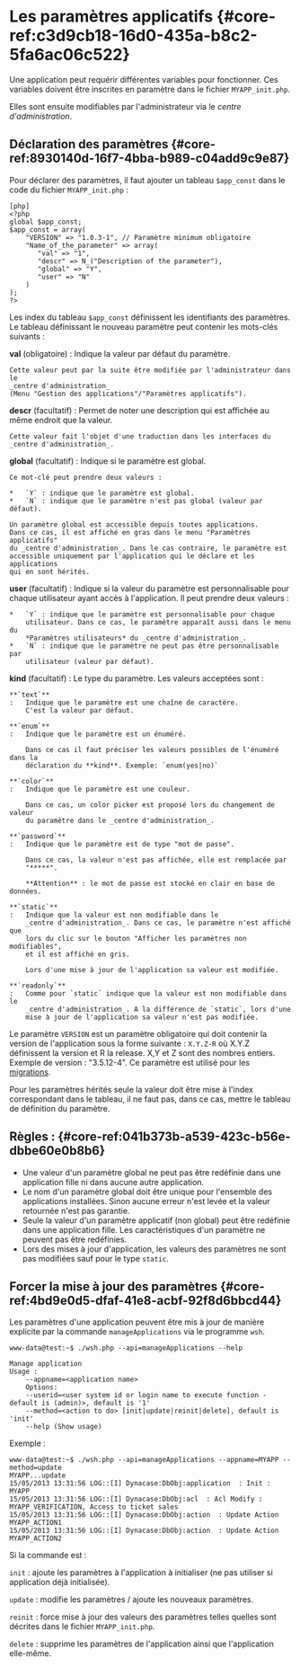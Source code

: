 # Les paramètres applicatifs {#core-ref:c3d9cb18-16d0-435a-b8c2-5fa6ac06c522}

Une application peut requérir différentes variables pour fonctionner.
Ces variables doivent être inscrites en paramètre dans le fichier
`MYAPP_init.php`.

Elles sont ensuite modifiables par l'administrateur via le
*centre d'administration*.

## Déclaration des paramètres {#core-ref:8930140d-16f7-4bba-b989-c04add9c9e87}

Pour déclarer des paramètres, il faut ajouter un tableau `$app_const` dans le
code du fichier `MYAPP_init.php` :

    [php]
    <?php
    global $app_const;
    $app_const = array(
        "VERSION" => "1.0.3-1", // Paramètre minimum obligatoire
        "Name_of_the_parameter" => array(
           "val" => "1",
           "descr" => N_("Description of the parameter"),
           "global" => "Y",
           "user" => "N"
        )
    );
    ?>

Les index du tableau `$app_const` définissent les identifiants des paramètres.
Le tableau définissant le nouveau paramètre peut contenir les mots-clés
suivants :

**val** (obligatoire)
:   Indique la valeur par défaut du paramètre.
    
    Cette valeur peut par la suite être modifiée par l'administrateur dans le
    _centre d'administration_
    (Menu "Gestion des applications"/"Paramètres applicatifs").

**descr** (facultatif)
:   Permet de noter une description qui est affichée au même endroit que la
    valeur.
    
    Cette valeur fait l'objet d'une traduction dans les interfaces du 
    _centre d'administration_.

**global** (facultatif)
:   Indique si le paramètre est global.
    
    Ce mot-clé peut prendre deux valeurs :
    
    *   `Y` : indique que le paramètre est global.
    *   `N` : indique que le paramètre n'est pas global (valeur par défaut).
    
    Un paramètre global est accessible depuis toutes applications.
    Dans ce cas, il est affiché en gras dans le menu "Paramètres applicatifs"
    du _centre d'administration_. Dans le cas contraire, le paramètre est 
    accessible uniquement par l'application qui le déclare et les applications
    qui en sont hérités.

**user** (facultatif)
:   Indique si la valeur du paramètre est personnalisable pour chaque
    utilisateur ayant accès à l'application. Il peut prendre deux valeurs :
    
    *   `Y` : indique que le paramètre est personnalisable pour chaque
        utilisateur. Dans ce cas, le paramètre apparaît aussi dans le menu du
        *Paramètres utilisateurs* du _centre d'administration_.
    *   `N` : indique que le paramètre ne peut pas être personnalisable par
        utilisateur (valeur par défaut).

**kind** (facultatif)
:   Le type du paramètre. Les valeurs acceptées sont :
    
    **`text`**
    :   Indique que le paramètre est une chaîne de caractère.
        C'est la valeur par défaut.
    
    **`enum`**
    :   Indique que le paramètre est un énuméré.
        
        Dans ce cas il faut préciser les valeurs possibles de l'énuméré dans la
        déclaration du **kind**. Exemple: `enum(yes|no)`
    
    **`color`**
    :   Indique que le paramètre est une couleur.
        
        Dans ce cas, un color picker est proposé lors du changement de valeur
        du paramètre dans le _centre d'administration_.
    
    **`password`**
    :   Indique que le paramètre est de type "mot de passe".
        
        Dans ce cas, la valeur n'est pas affichée, elle est remplacée par
        "*****".
        
        **Attention** : le mot de passe est stocké en clair en base de données.
    
    **`static`**
    :   Indique que la valeur est non modifiable dans le
        _centre d'administration_. Dans ce cas, le paramètre n'est affiché que
        lors du clic sur le bouton "Afficher les paramètres non modifiables",
        et il est affiché en gris.
        
        Lors d'une mise à jour de l'application sa valeur est modifiée.
    
    **`readonly`**
    :   Comme pour `static` indique que la valeur est non modifiable dans le
        _centre d'administration_. A la différence de `static`, lors d'une
        mise à jour de l'application sa valeur n'est pas modifiée.

Le paramètre `VERSION` est un paramètre obligatoire qui doit contenir la version
de l'application sous la forme suivante : `X.Y.Z-R` où X.Y.Z définissent la
version et R la release. X,Y et Z sont des nombres entiers.
Exemple de version : "3.5.12-4". Ce paramètre est utilisé pour les
[migrations][migration_scripts].

Pour les paramètres hérités seule la valeur doit être mise à l'index
correspondant dans le tableau, il ne faut pas, dans ce cas, mettre le tableau de
définition du paramètre.

## Règles : {#core-ref:041b373b-a539-423c-b56e-dbbe60e0b8b6}
*   Une valeur d'un paramètre global ne peut pas être redéfinie dans une
    application fille ni dans aucune autre application.
*   Le nom d'un paramètre global doit être unique pour l'ensemble des
    applications installées. Sinon aucune erreur n'est levée et la valeur
    retournée n'est pas garantie.
*   Seule la valeur d'un paramètre applicatif (non global) peut être redéfinie
    dans une application fille. Les caractéristiques d'un paramètre ne peuvent
    pas être redéfinies.
*   Lors des mises à jour d'application, les valeurs des paramètres ne sont
    pas modifiées sauf pour le type `static`.

## Forcer la mise à jour des paramètres {#core-ref:4bd9e0d5-dfaf-41e8-acbf-92f8d6bbcd44}

Les paramètres d'une application peuvent être mis à jour de manière explicite
par la commande `manageApplications` via le programme `wsh`.

    www-data@test:~$ ./wsh.php --api=manageApplications --help
    
    Manage application
    Usage :
        --appname=<application name>
        Options:
        --userid=<user system id or login name to execute function - default is (admin)>, default is '1'
        --method=<action to do> [init|update|reinit|delete], default is 'init'
        --help (Show usage) 

Exemple :

    www-data@test:~$ ./wsh.php --api=manageApplications --appname=MYAPP --method=update
    MYAPP...update
    15/05/2013 13:31:56 LOG::[I] Dynacase:DbObj:application  : Init : MYAPP
    15/05/2013 13:31:56 LOG::[I] Dynacase:DbObj:acl  : Acl Modify : MYAPP_VERIFICATION, Access to ticket sales
    15/05/2013 13:31:56 LOG::[I] Dynacase:DbObj:action  : Update Action MYAPP_ACTION1
    15/05/2013 13:31:56 LOG::[I] Dynacase:DbObj:action  : Update Action MYAPP_ACTION2


Si la commande est :

`init` 
:   ajoute les paramètres à l'application à initialiser
    (ne pas utiliser si application déjà initialisée).

`update` 
:   modifie les paramètres / ajoute les nouveaux paramètres.

`reinit`
:   force mise à jour des valeurs des paramètres telles quelles sont décrites
    dans le fichier `MYAPP_init.php`.

`delete`
:   supprime les paramètres de l'application ainsi que l'application elle-même.

<!-- links -->
[migration_scripts]: #core-ref:4ccad856-cc9e-471a-9669-d3d4cc65059f
